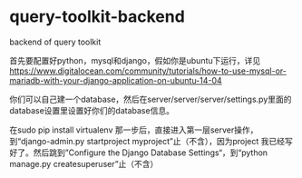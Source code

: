 # query-toolkit-backend
backend of query toolkit

首先要配置好python，mysql和django，假如你是ubuntu下运行，详见
https://www.digitalocean.com/community/tutorials/how-to-use-mysql-or-mariadb-with-your-django-application-on-ubuntu-14-04

你们可以自己建一个database，然后在server/server/server/settings.py里面的database设置里设置好你们的database信息。

在sudo pip install virtualenv 那一步后，直接进入第一层server操作，到“django-admin.py startproject myproject”止（不含），因为project
我已经写好了。然后跳到”Configure the Django Database Settings“，到“python manage.py createsuperuser”止（不含）

